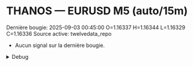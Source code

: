 # THANOS — EURUSD M5 (auto/15m)
Dernière bougie: 2025-09-03 00:45:00  O=1.16337  H=1.16344  L=1.16329  C=1.16336
Source active: twelvedata_repo

- Aucun signal sur la dernière bougie.

<details><summary>Debug</summary>

- TD_API_KEY manquant.

</details>